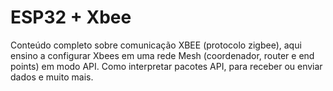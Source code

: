 # ESP32 + Xbee 
Conteúdo completo sobre comunicação XBEE (protocolo zigbee), aqui ensino a configurar Xbees em uma rede Mesh (coordenador, router e end points) em modo API. 
Como interpretar pacotes API, para receber ou enviar dados e muito mais.
